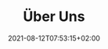 ---
title: "Über Uns"
date: 2021-08-12T07:53:15+02:00
draft: true

welcomeText: false
text: ""

img1: false
imgUrl1: ""
imgAlt2: ""

timeTable: false

section: false
sectionTitle: ""
sectionText: ""
sectionButtonnText: ""

img2: false
imgUrl2: ""
imgAlt2: ""

optionalText1: true
optionalTitle1: "Leitbild"
optionalContentText1: "Wir wollen Jugentliche und Erwachsene zum Spielen motivieren, uns Unterhalten und Freundschaften schliessen"


optionalText2: true
optionalTitle2: "Kontaktdaten"
optionalContentText2: "Falls Sie Fragen haben, können sie uns gerne an Ranzeiten erreichen"
optionalButton1: true
optionalButton1Text: "Telefon"
link1: ""
optionalButton2: true
optionalButton2Text: "Email"
link2: ""
---